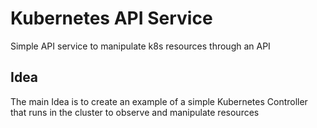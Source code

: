 # Kubernetes API Service

Simple API service to manipulate k8s resources through an API

## Idea

The main Idea is to create an example of a simple Kubernetes Controller that runs in the cluster to observe and manipulate resources